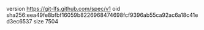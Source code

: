 version https://git-lfs.github.com/spec/v1
oid sha256:eea49fe8bfbf16059b8226968474698fcf9396ab55ca92ac6a18c41ed3ec6537
size 7504
